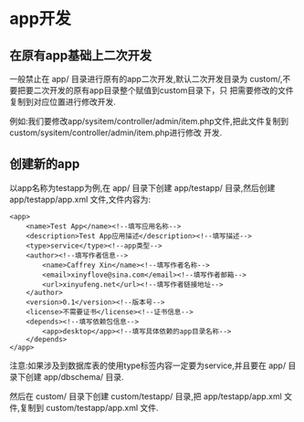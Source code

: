 # app开发 #

## 在原有app基础上二次开发 #

一般禁止在 app/ 目录进行原有的app二次开发,默认二次开发目录为 custom/,不要把要二次开发的原有app目录整个赋值到custom目录下，只
把需要修改的文件复制到对应位置进行修改开发. 

例如:我们要修改app/sysitem/controller/admin/item.php文件,把此文件复制到custom/sysitem/controller/admin/item.php进行修改
开发. 

## 创建新的app #

以app名称为testapp为例,在 app/ 目录下创建 app/testapp/ 目录,然后创建 app/testapp/app.xml 文件,文件内容为: 

```
<app>
    <name>Test App</name><!--填写应用名称-->
    <description>Test App应用描述</description><!--填写描述-->
    <type>service</type><!--app类型-->
    <author><!--填写作者信息-->
        <name>Caffrey Xin</name><!--填写作者名称-->
        <email>xinyflove@sina.com</email><!--填写作者邮箱-->
        <url>xinyufeng.net</url><!--填写作者链接地址-->
    </author>
    <version>0.1</version><!--版本号-->
    <license>不需要证书</license><!--证书信息-->
    <depends><!--填写依赖包信息-->
        <app>desktop</app><!--填写具体依赖的app目录名称-->
    </depends>
</app>
``` 

注意:如果涉及到数据库表的使用type标签内容一定要为service,并且要在 app/ 目录下创建 app/dbschema/ 目录. 

然后在 custom/ 目录下创建 custom/testapp/ 目录,把 app/testapp/app.xml 文件,复制到 custom/testapp/app.xml 文件.

